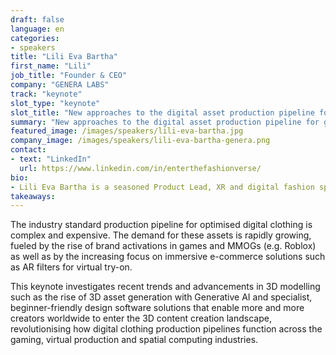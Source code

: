 ```yaml
---
draft: false
language: en
categories:
- speakers
title: "Lili Eva Bartha"
first_name: "Lili"
job_title: "Founder & CEO"
company: "GENERA LABS"
track: "keynote"
slot_type: "keynote"
slot_title: "New approaches to the digital asset production pipeline for games, virtual production and spatial computing"
summary: "New approaches to the digital asset production pipeline for games, virtual production and spatial computing"
featured_image: /images/speakers/lili-eva-bartha.jpg
company_image: /images/speakers/lili-eva-bartha-genera.png
contact:
- text: "LinkedIn"
  url: https://www.linkedin.com/in/enterthefashionverse/
bio:
- Lili Eva Bartha is a seasoned Product Lead, XR and digital fashion specialist, and the founder and CEO of GENERA LABS, a multi-award winning software startup, developing cloud-based solutions for accessible and easy-to-use digital clothing design
takeaways:
---
```


The industry standard production pipeline for optimised digital clothing is complex and expensive. The demand for these assets is rapidly growing, fueled by the rise of brand activations in games and MMOGs (e.g. Roblox) as well as by the increasing focus on immersive e-commerce solutions such as AR filters for virtual try-on. 

This keynote investigates recent trends and advancements in 3D modelling such as the rise of 3D asset generation with Generative AI and specialist, beginner-friendly design software solutions that enable more and more creators worldwide to enter the 3D content creation landscape, revolutionising how digital clothing production pipelines function across the gaming, virtual production and spatial computing industries.